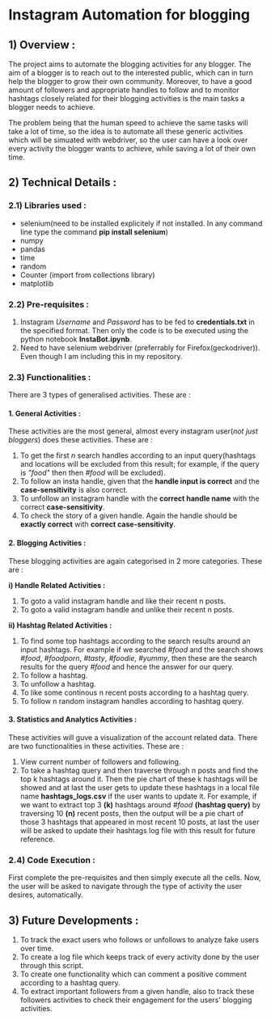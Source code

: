 # Instagram Automation for blogging

## 1) Overview :

The project aims to automate the blogging activities for any blogger. The aim of a blogger is to reach out to the interested public, which can in turn help the blogger to grow their own community. Moreover, to have a good amount of followers and appropriate handles to follow and to monitor hashtags closely related for their blogging activities is the main tasks a blogger needs to achieve.

The problem being that the human speed to achieve the same tasks will take a lot of time, so the idea is to automate all these generic activities which will be simuated with webdriver, so the user can have a look over every activity the blogger wants to achieve, while saving a lot of their own time.

## 2) Technical Details :

### 2.1) Libraries used :

* selenium(need to be installed explicitely if not installed. In any command line type the command **pip install selenium**)
* numpy
* pandas
* time
* random
* Counter (import from collections library)
* matplotlib

### 2.2) Pre-requisites :

1. Instagram *Username* and *Password* has to be fed to **credentials.txt** in the specified format. Then only the code is to be executed using the python notebook **InstaBot.ipynb**.
2. Need to have selenium webdriver (preferrably for Firefox(geckodriver)). Even though I am including this in my repository.

### 2.3) Functionalities :

There are 3 types of generalised activities. These are :

#### 1. General Activities :

These activities are the most general, almost every instagram user(*not just bloggers*) does these activities. These are :

1. To get the first *n* search handles according to an input query(hashtags and locations will be excluded from this result; for example, if the query is *"food"* then then *#food* will be excluded).
2. To follow an insta handle, given that the **handle input is correct** and the **case-sensitivity** is also correct.
3. To unfollow an instagram handle with the **correct handle name** with the correct **case-sensitivity**.
4. To check the story of a given handle. Again the handle should be **exactly correct** with **correct case-sensitivity**.

#### 2. Blogging Activities :

These blogging activities are again categorised in 2 more categories. These are :

**i) Handle Related Activities :**

1. To goto a valid instagram handle and like their recent n posts.
2. To goto a valid instagram handle and unlike their recent n posts.

**ii) Hashtag Related Activities :**

1. To find some top hashtags according to the search results around an input hashtags. For example if we searched *#food* and the search shows *#food*, *#foodporn*, *#tasty*, *#foodie*, *#yummy*, then these are the search results for the query *#food* and hence the answer for our query.
2. To follow a hashtag.
3. To unfollow a hashtag.
4. To like some continous n recent posts according to a hashtag query.
5. To follow n random instagram handles according to hashtag query.

#### 3. Statistics and Analytics Activities :

These activities will guve a visualization of the account related data. There are two functionalities in these activities. These are :

1. View current number of followers and following.
2. To take a hashtag query and then traverse through n posts and find the top k hashtags around it. Then the pie chart of these k hashtags will be showed and at last the user gets to update these hashtags in a local file name **hashtags_logs.csv** if the user wants to update it. For example, if we want to extract top 3 **(k)** hashtags around *#food* **(hashtag query)** by traversing 10 **(n)** recent posts, then the output will be a pie chart of those 3 hashtags that appeared in most recent 10 posts, at last the user will be asked to update their hashtags log file with this result for future reference.

### 2.4) Code Execution :

First complete the pre-requisites and then simply execute all the cells. Now, the user will be asked to navigate through the type of activity the user desires, automatically.

## 3) Future Developments :

1. To track the exact users who follows or unfollows to analyze fake users over time.
2. To create a log file which keeps track of every activity done by the user through this script.
3. To create one functionality which can comment a positive comment according to a hashtag query.
4. To extract important followers from a given handle, also to track these followers activities to check their engagement for the users' blogging activities.

